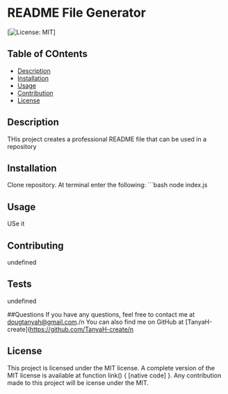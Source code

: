# README File Generator
[![License: MIT](https://img.shields.io/badge/License-MIT-yellow.svg)] 

## Table of COntents
- [Description](#description)
- [Installation](#installation)
- [Usage](#usage)
- [Contribution](#contribution)
- [License](#license)

## Description
THis project creates a professional README file that can be used in a repository

## Installation
Clone repository. At terminal enter the following: ```bash node index.js

## Usage
USe it

## Contributing
undefined


## Tests
undefined

##Questions
If you have any questions, feel free to contact me at dougtanyah@gmail.com./n
You can also find me on GitHub at [TanyaH-create](https://github.com/TanyaH-create/n


## License
This project is licensed under the MIT license. A complete version of the MIT license is available at function link() { [native code] }.
Any contribution made to this project will be icense under the MIT.
 
